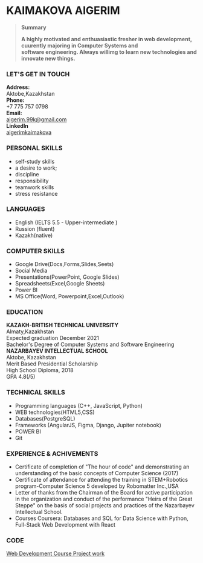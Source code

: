 # KAIMAKOVA AIGERIM
> **Summary**
>
> **A highly motivated and enthuasiastic fresher in web development, cuurently majoring in Computer Systems and \
> software engineering. Always willimg to learn new technologies and innovate new things.**

### **LET'S GET IN TOUCH**
**Address:**\
Aktobe,Kazakhstan\
**Phone:**\
+7 775 757 0798\
**Email:**\
aigerim.99k@gmail.com\
**LinkedIn**\
[aigerimkaimakova](www.linkedin.com/in/aigerimkaimakova)

### **PERSONAL SKILLS**
* self-study skills
* a desire to work;
* discipline
* responsibility
* teamwork skills
* stress resistance

### **LANGUAGES**
* English (IELTS 5.5 - Upper-intermediate )
* Russion (fluent)
* Kazakh(native)

### **COMPUTER SKILLS**
* Google Drive(Docs,Forms,Slides,Seets)
* Social Media
* Presentations(PowerPoint, Google Slides)
* Spreadsheets(Excel,Google Sheets)
* Power BI
* MS Office(Word, Powerpoint,Excel,Outlook)

### **EDUCATION**
**KAZAKH-BRITISH TECHNICAL UNIVERSITY**\
Almaty,Kazakhstan\
Expected graduation December 2021\
Bachelor's Degree of Computer Systems and Software Engineering\
**NAZARBAYEV INTELLECTUAL SCHOOL**\
Aktobe, Kazakhstan\
Merit Based Presidential Scholarship\
High School Diploma, 2018\
GPA 4.8(/5)

### **TECHNICAL SKILLS**
* Programming languages (C++, JavaScript, Python)
* WEB technologies(HTML5,CSS)
* Databases(PostgreSQL)
* Frameworks (AngularJS, Figma, Django, Jupiter notebook)
* POWER BI
* Git

### **EXPERIENCE & ACHIVEMENTS**
* Certificate of completion of "The hour of code" and demonstrating an understanding of the basic concepts of Computer Science (2017)
* Certificate of attendance for attending the training in STEM+Robotics program-Computer Science 5 developed by Robomatter Inc.,USA
* Letter of thanks from the Chairman of the Board for active participation in the organization and conduct of the performance "Heirs of the Great Steppe" on the basis of social projects and practices of the Nazarbayev Intellectual School.
* Courses Coursera: Databases and SQL for Data Science with Python,
                    Full-Stack Web Development with React

### **CODE**
[Web Development Course Project work](https://github.com/aigerim99k/Webdev2020/tree/master/week13)

